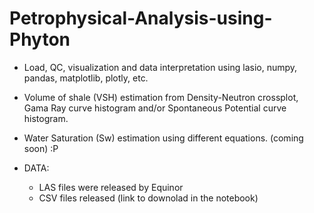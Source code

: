 # Petrophysical-Analysis-using-Phyton

- Load, QC, visualization and data interpretation using lasio, numpy, pandas, matplotlib, plotly, etc.<br>
- Volume of shale (VSH) estimation from Density-Neutron crossplot, Gama Ray curve histogram and/or Spontaneous Potential curve histogram.
- Water Saturation (Sw) estimation using different equations. (coming soon) :P


- DATA:
  - LAS files were released by Equinor
  - CSV files released (link to downolad in the notebook)
